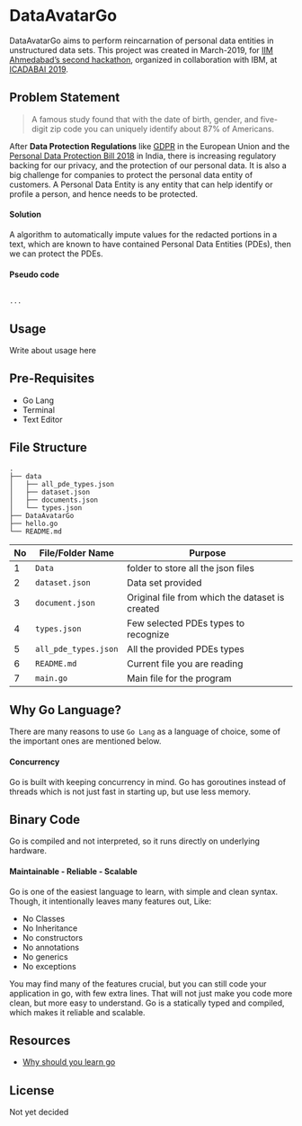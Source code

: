 # DataAvatarGo

DataAvatarGo aims to perform reincarnation of personal data entities in unstructured data sets. This project was created in March-2019, for [IIM Ahmedabad’s second hackathon](https://sites.google.com/iimahd.ernet.in/hackathon-icadabai2019/home), organized in collaboration with IBM, at [ICADABAI 2019](https://sites.google.com/iimahd.ernet.in/hackathon-icadabai2019/home).

## Problem Statement

> A famous study found that with the date of birth, gender, and five-digit zip code you can uniquely identify about 87% of Americans.

After **Data Protection Regulations** like [GDPR](https://www.google.com/url?q=https%3A%2F%2Fen.wikipedia.org%2Fwiki%2FGeneral_Data_Protection_Regulation&sa=D&sntz=1&usg=AFQjCNFZDoQ-bJV5QtpyAldQEG1GWL5l3w) in the European Union and the [Personal Data Protection Bill 2018](http://www.google.com/url?q=http%3A%2F%2Fmeity.gov.in%2Fwritereaddata%2Ffiles%2FPersonal_Data_Protection_Bill%2C2018.pdf&sa=D&sntz=1&usg=AFQjCNGdvYBwwcQChDsXip2rZzziO2afpA) in India, there is increasing regulatory backing for our privacy, and the protection of our personal data. It is also a big challenge for companies to protect the personal data entity of customers. A Personal Data Entity is any entity that can help identify or profile a person, and hence needs to be protected.  

#### Solution

A algorithm to automatically impute values for the redacted portions in a text, which are known to have contained Personal Data Entities (PDEs), then we can protect the PDEs. 

#### Pseudo code

```

...

```


## Usage

Write about usage here

## Pre-Requisites 

- Go Lang
- Terminal
- Text Editor

## File Structure

```
.
├── data
│   ├── all_pde_types.json
│   ├── dataset.json
│   ├── documents.json
│   └── types.json
├── DataAvatarGo
├── hello.go
└── README.md
```

No | File/Folder Name | Purpose |
---|------------------|---------|
1 | `Data` | folder to store all the json files
2 | `dataset.json` | Data set provided
3 | `document.json` | Original file from which the dataset is created
4 | `types.json` | Few selected PDEs types to recognize
5 | `all_pde_types.json` | All the provided PDEs types
6 | `README.md` | Current file you are reading
7 | `main.go` | Main file for the program

## Why Go Language?

There are many reasons to use `Go Lang` as a language of choice, some of the important ones are mentioned below. 

#### Concurrency

Go is built with keeping concurrency in mind. Go has goroutines instead of threads which is not just fast in starting up, but use less memory.

## Binary Code
	
Go is compiled and not interpreted, so it runs directly on underlying hardware.

#### Maintainable - Reliable - Scalable

Go is one of the easiest language to learn, with simple and clean syntax. Though, it intentionally leaves many features out, Like:

- No Classes
- No Inheritance
- No constructors
- No annotations
- No generics
- No exceptions

You may find many of the features crucial, but you can still code your application in go, with few extra lines. That will not just make you code more clean, but more easy to understand. Go is a statically typed and compiled, which makes it reliable and scalable.


## Resources 

- [Why should you learn go](https://medium.com/@kevalpatel2106/why-should-you-learn-go-f607681fad65)

## License 

Not yet decided
